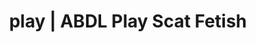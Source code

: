 ---
categories:
- Fantasy Kink
- Self-Pleasure
- Virtual Sex
- Spiritual Kink
- Sensual Cosplay
image: /assets/images/1747714217714.jpg
layout: post
schema:
  description: Premium adult content featuring Scat Fetish, ABDL Play. High-quality
    artwork with provocative themes.
  keywords:
  - Virtual Sex
  - ABDL Play
  - Sapphic Desires
  - Interactive NSFW
  - E-Girl Erotica
  - Scat Fetish
  name: 1747714217714 | Scat Fetish ABDL Play
  type: VisualArtwork
seo:
  description: Featured content with premium Scat Fetish, ABDL Play. HD images available.
  keywords: Scat Fetish, ABDL Play
  og_image: /assets/images/1747714217714.jpg
  schema_type: VisualArtwork
tags:
- '#play'
- Scat Fetish
- ABDL Play
title: play | ABDL Play Scat Fetish
---